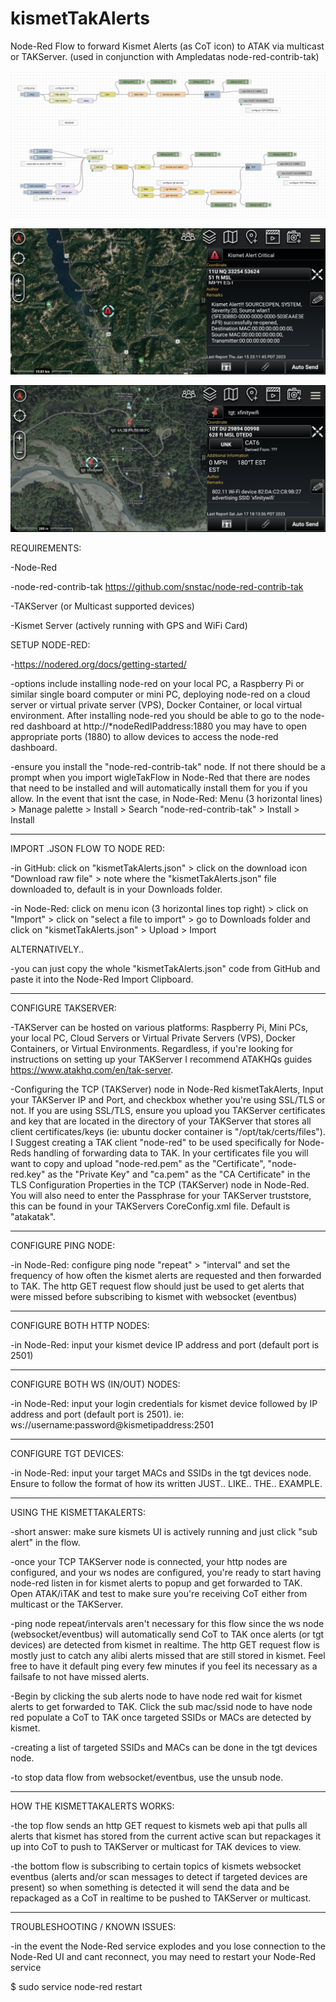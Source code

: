 # kismetTakAlerts
Node-Red Flow to forward Kismet Alerts (as CoT icon) to ATAK via multicast or TAKServer. (used in conjunction with Ampledatas node-red-contrib-tak)

![flow](/kismetTakAlerts.png?raw=true "Node Red Flow")

![flow](/kismetAlertsATAK.png?raw=true "ATAK Alerts")

![flow](/kismetTargetsATAK.png?raw=true "ATAK Targets")

REQUIREMENTS:

-Node-Red

-node-red-contrib-tak https://github.com/snstac/node-red-contrib-tak

-TAKServer (or Multicast supported devices)

-Kismet Server (actively running with GPS and WiFi Card)

SETUP NODE-RED:

-https://nodered.org/docs/getting-started/

-options include installing node-red on your local PC, a Raspberry Pi or similar single board computer or mini PC, deploying node-red on a cloud server or virtual private server (VPS), Docker Container, or local virtual environment. After installing node-red you should be able to go to the node-red dashboard at http://*nodeRedIPaddress:1880 you may have to open appropriate ports (1880) to allow devices to access the node-red dashboard.

-ensure you install the "node-red-contrib-tak" node. If not there should be a prompt when you import wigleTakFlow in Node-Red that there are nodes that need to be installed and will automatically install them for you if you allow. In the event that isnt the case, in Node-Red: Menu (3 horizontal lines) > Manage palette > Install > Search "node-red-contrib-tak" > Install > Install

-----------------------------

IMPORT .JSON FLOW TO NODE RED:

-in GitHub: click on "kismetTakAlerts.json" > click on the download icon "Download raw file" > note where the "kismetTakAlerts.json" file downloaded to, default is in your Downloads folder.

-in Node-Red: click on menu icon (3 horizontal lines top right) > click on "Import" > click on "select a file to import" > go to Downloads folder and click on "kismetTakAlerts.json" > Upload > Import

ALTERNATIVELY..

-you can just copy the whole "kismetTakAlerts.json" code from GitHub and paste it into the Node-Red Import Clipboard.

-------------------------------

CONFIGURE TAKSERVER:

-TAKServer can be hosted on various platforms: Raspberry Pi, Mini PCs, your local PC, Cloud Servers or Virtual Private Servers (VPS), Docker Containers, or Virtual Environments. Regardless, if you're looking for instructions on setting up your TAKServer I recommend ATAKHQs guides https://www.atakhq.com/en/tak-server.

-Configuring the TCP (TAKServer) node in Node-Red kismetTakAlerts, Input your TAKServer IP and Port, and checkbox whether you're using SSL/TLS or not. If you are using SSL/TLS, ensure you upload you TAKServer certificates and key that are located in the directory of your TAKServer that stores all client certificates/keys (ie: ubuntu docker container is "/opt/tak/certs/files"). I Suggest creating a TAK client "node-red" to be used specifically for Node-Reds handling of forwarding data to TAK. In your certificates file you will want to copy and upload "node-red.pem" as the "Certificate", "node-red.key" as the "Private Key" and "ca.pem" as the "CA Certificate" in the TLS Configuration Properties in the TCP (TAKServer) node in Node-Red. You will also need to enter the Passphrase for your TAKServer truststore, this can be found in your TAKServers CoreConfig.xml file. Default is "atakatak".

----------------------------------

CONFIGURE PING NODE:

-in Node-Red: configure ping node "repeat" > "interval" and set the frequency of how often the kismet alerts are requested and then forwarded to TAK. The http GET request flow should just be used to get alerts that were missed before subscribing to kismet with websocket (eventbus)

-----------------------------------

CONFIGURE BOTH HTTP NODES:

-in Node-Red: input your kismet device IP address and port (default port is 2501)

-----------------------------------

CONFIGURE BOTH WS (IN/OUT) NODES:

-in Node-Red: input your login credentials for kismet device followed by IP address and port (default port is 2501). ie: ws://username:password@kismetipaddress:2501

-----------------------------------

CONFIGURE TGT DEVICES:

-in Node-Red: input your target MACs and SSIDs in the tgt devices node. Ensure to follow the format of how its written JUST.. LIKE.. THE.. EXAMPLE.

------------------------------------

USING THE KISMETTAKALERTS:

-short answer: make sure kismets UI is actively running and just click "sub alert" in the flow.

-once your TCP TAKServer node is connected, your http nodes are configured, and your ws nodes are configured, you're ready to start having node-red listen in for kismet alerts to popup and get forwarded to TAK. Open ATAK/iTAK and test to make sure you're receiving CoT either from multicast or the TAKServer.

-ping node repeat/intervals aren't necessary for this flow since the ws node (websocket/eventbus) will automatically send CoT to TAK once alerts (or tgt devices) are detected from kismet in realtime. The http GET request flow is mostly just to catch any alibi alerts missed that are still stored in kismet. Feel free to have it default ping every few minutes if you feel its necessary as a failsafe to not have missed alerts.

-Begin by clicking the sub alerts node to have node red wait for kismet alerts to get forwarded to TAK. Click the sub mac/ssid node to have node red populate a CoT to TAK once targeted SSIDs or MACs are detected by kismet.

-creating a list of targeted SSIDs and MACs can be done in the tgt devices node.

-to stop data flow from websocket/eventbus, use the unsub node.


------------------------------------

HOW THE KISMETTAKALERTS WORKS:

-the top flow sends an http GET request to kismets web api that pulls all alerts that kismet has stored from the current active scan but repackages it up into CoT to push to TAKServer or multicast for TAK devices to view.

-the bottom flow is subscribing to certain topics of kismets websocket eventbus (alerts and/or scan messages to detect if targeted devices are present) so when something is detected it will send the data and be repackaged as a CoT in realtime to be pushed to TAKServer or multicast.

--------------------------------------

TROUBLESHOOTING / KNOWN ISSUES:

-in the event the Node-Red service explodes and you lose connection to the Node-Red UI and cant reconnect, you may need to restart your Node-Red service

$ sudo service node-red restart
